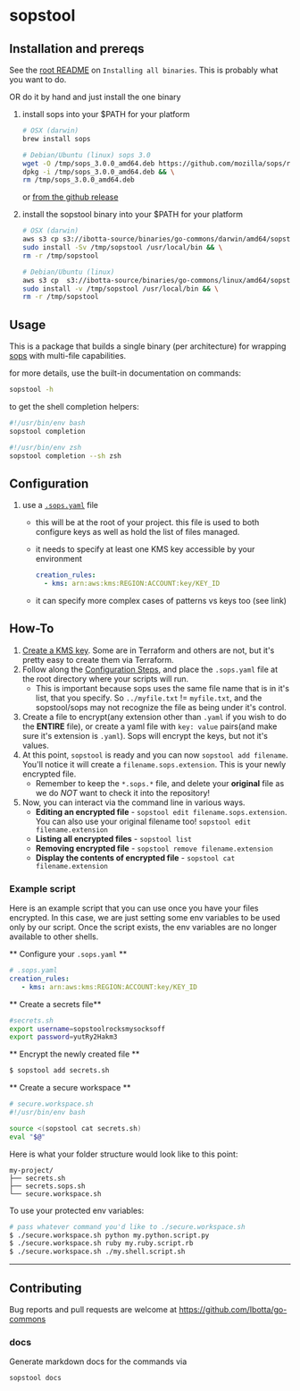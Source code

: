 # sopstool

## Installation and prereqs

See the [root README](../README.md) on `Installing all binaries`.  This is probably what you want to do.

OR do it by hand and just install the one binary

1. install sops into your $PATH for your platform

    ```sh
    # OSX (darwin)
    brew install sops
    ```

    ```sh
    # Debian/Ubuntu (linux) sops 3.0
    wget -O /tmp/sops_3.0.0_amd64.deb https://github.com/mozilla/sops/releases/download/3.0.0/sops_3.0.0_amd64.deb && \
    dpkg -i /tmp/sops_3.0.0_amd64.deb && \
    rm /tmp/sops_3.0.0_amd64.deb
    ```

    or [from the github release](https://github.com/mozilla/sops/releases)

1. install the sopstool binary into your $PATH for your platform

    ```sh
    # OSX (darwin)
    aws s3 cp s3://ibotta-source/binaries/go-commons/darwin/amd64/sopstool /tmp/sopstool && \
    sudo install -Sv /tmp/sopstool /usr/local/bin && \
    rm -r /tmp/sopstool
    ```

    ```sh
    # Debian/Ubuntu (linux)
    aws s3 cp  s3://ibotta-source/binaries/go-commons/linux/amd64/sopstool /tmp/sopstool && \
    sudo install -v /tmp/sopstool /usr/local/bin && \
    rm -r /tmp/sopstool
    ```

## Usage

This is a package that builds a single binary (per architecture) for wrapping [sops](https://github.com/mozilla/sops) with multi-file capabilities.

for more details, use the built-in documentation on commands:

```sh
sopstool -h
```

to get the shell completion helpers:

```sh
#!/usr/bin/env bash
sopstool completion
```

```sh
#!/usr/bin/env zsh
sopstool completion --sh zsh
```

## Configuration

1. use a [`.sops.yaml`](https://github.com/mozilla/sops#using-sops-yaml-conf-to-select-kms-pgp-for-new-files) file
    * this will be at the root of your project. this file is used to both configure keys as well as hold the list of files managed.
    * it needs to specify at least one KMS key accessible by your environment

        ```yaml
        creation_rules:
          - kms: arn:aws:kms:REGION:ACCOUNT:key/KEY_ID
        ```

    * it can specify more complex cases of patterns vs keys too (see link)

## How-To

1. [Create a KMS key](https://github.com/Ibotta/infrastructure/pull/265/files#diff-3c4152d505a5e581de30df76f03f3b3a). Some are in Terraform and others are not, but it's pretty easy to create them via Terraform.
1. Follow along the [Configuration Steps](https://github.com/Ibotta/go-commons/tree/develop/sopstool#configuration), and place the `.sops.yaml` file at the root directory where your scripts will run.
    * This is important because sops uses the same file name that is in it's list, that you specify. So `../myfile.txt` != `myfile.txt`, and the sopstool/sops may not recognize the file as being under it's control.
1. Create a file to encrypt(any extension other than `.yaml` if you wish to do the **ENTIRE** file), or create a yaml file with `key: value` pairs(and make sure it's extension is `.yaml`). Sops will encrypt the keys, but not it's values.
1. At this point, `sopstool` is ready and you can now `sopstool add filename`. You'll notice it will create a `filename.sops.extension`. This is your newly encrypted file.
    * Remember to keep the `*.sops.*` file, and delete your **original** file as we do _NOT_ want to check it into the repository!
1. Now, you can interact via the command line in various ways.
    * **Editing an encrypted file** - `sopstool edit filename.sops.extension`. You can also use your original filename too! `sopstool edit filename.extension`
    * **Listing all encrypted files** - `sopstool list`
    * **Removing encrypted file** - `sopstool remove filename.extension`
    * **Display the contents of encrypted file** - `sopstool cat filename.extension`

### Example script

Here is an example script that you can use once you have your files encrypted. In this case, we are just setting some env variables to be used only by our script. Once the script exists, the env variables are no longer available to other shells.

** Configure your `.sops.yaml` **
```yaml
# .sops.yaml
creation_rules:
   - kms: arn:aws:kms:REGION:ACCOUNT:key/KEY_ID
```

** Create a secrets file**
```sh
#secrets.sh
export username=sopstoolrocksmysocksoff
export password=yutRy2Hakm3
```

** Encrypt the newly created file **
```sh
$ sopstool add secrets.sh
```

** Create a secure workspace **
```sh
# secure.workspace.sh
#!/usr/bin/env bash

source <(sopstool cat secrets.sh)
eval "$@"
```

Here is what your folder structure would look like to this point:

```
my-project/
├── secrets.sh
├── secrets.sops.sh
└── secure.workspace.sh
```

To use your protected env variables:

```sh
# pass whatever command you'd like to ./secure.workspace.sh
$ ./secure.workspace.sh python my.python.script.py
$ ./secure.workspace.sh ruby my.ruby.script.rb
$ ./secure.workspace.sh ./my.shell.script.sh
```

***

## Contributing

Bug reports and pull requests are welcome at <https://github.com/Ibotta/go-commons>

### docs

Generate markdown docs for the commands via

```sh
sopstool docs
```
